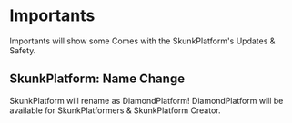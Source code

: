 # Importants

Importants will show some Comes with the SkunkPlatform's Updates & Safety.

## SkunkPlatform: Name Change
SkunkPlatform will rename as DiamondPlatform! DiamondPlatform will be available for SkunkPlatformers & SkunkPlatform Creator.
